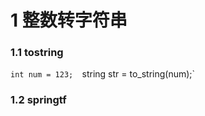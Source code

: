 # 1 整数转字符串

### 1.1 tostring

`int num = 123; 
`string str = to_string(num);`




### 1.2 springtf 

